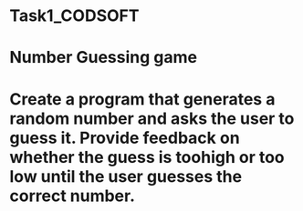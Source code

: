 # Task1_CODSOFT
# Number Guessing game

# Create a program that generates a random number and asks the user to guess it. Provide feedback on whether the guess is toohigh or too low until the user guesses the correct number.

